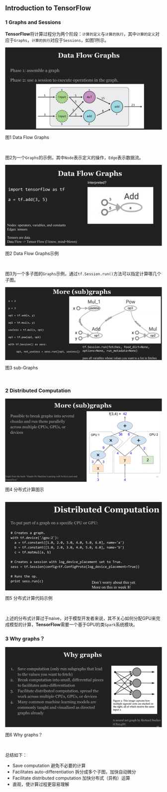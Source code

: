 ##  Introduction to TensorFlow

### 1 Graphs and Sessions

**TensorFlow**将计算过程分为两个阶段：`计算的定义`与`计算的执行`，其中`计算的定义`对应于`Graphs`，`计算的执行`对应于`Sessions`，如图1所示。

<div  align="center">
<img src="imgs/0-1-tf-workflow-建图-执行.png" alt="Oops..." align="center" />
<p>图1 Data Flow Graphs</p>
</div>
<br>

图2为一个`Graphs`的示例，其中`Node`表示定义的操作，`Edge`表示数据流。

<div  align="center">
<img src="imgs/0-2-一个图示例-edge-node.png" alt="Oops..." align="center" />
<p>图2 Data Flow Graphs示例</p>
</div>
<br>

图3为一个多子图的`Graphs`示例，通过`tf.Session.run()`方法可以指定计算哪几个子图。

<div  align="center">
<img src="imgs/0-3-多子图示例-run函数参数.png" alt="Oops..." align="center" />
<p>图3 sub-Graphs</p>
</div>
<br>

### 2 Distributed Computation

<div  align="center">
<img src="imgs/0-4-分布式计算示例.png" alt="Oops..." align="center" />
<p>图4 分布式计算图示</p>
</div>
<br>

<div  align="center">
<img src="imgs/0-5-分布式计算代码示例.png" alt="Oops..." align="center" />
<p>图5 分布式计算代码示例</p>
</div>
<br>

上述的分布式计算过于naive，对于模型开发者来说，其不关心如何分配GPU来完成模型的计算，**TensorFlow**需要一个基于GPU的类`Spark`系统模块。


### 3 Why graphs？

<div  align="center">
<img src="imgs/0-6-为什么设计为图结构.png" alt="Oops..." align="center" />
<p>图6 Why graphs？</p>
</div>
<br>

总结如下：

- Save computation 避免不必要的计算
- Facilitates auto-differentiation 拆分成多个子图，加快自动微分
- Facilitate distributed computation 加快分布式（异构）运算
- 直观，使计算过程更容易理解
